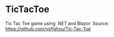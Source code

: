 # TicTacToe
Tic Tac Toe game using .NET and Blazor.
Source: https://github.com/ysflghou/Tic-Tac-Toe
